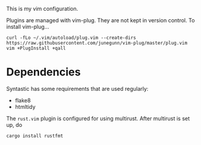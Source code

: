 This is my vim configuration.

Plugins are managed with vim-plug. They are not kept in version control. To
install vim-plug...

    curl -fLo ~/.vim/autoload/plug.vim --create-dirs https://raw.githubusercontent.com/junegunn/vim-plug/master/plug.vim
    vim +PlugInstall +qall


Dependencies
============

Syntastic has some requirements that are used regularly:

  - flake8
  - htmltidy

The `rust.vim` plugin is configured for using multirust. After multirust is set
up, do

    cargo install rustfmt
